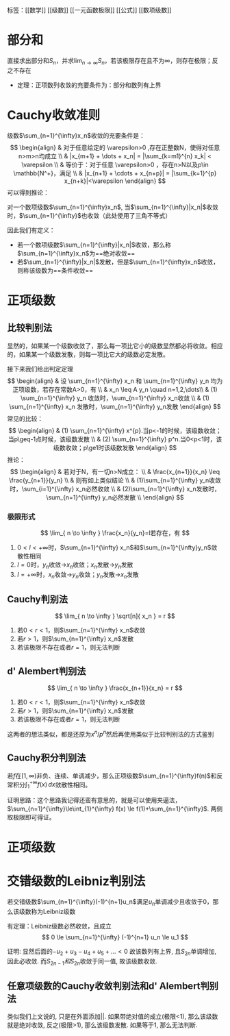标签：[[数学]] [[级数]] [[一元函数极限]] [[公式]] [[数项级数]]

# 部分和

直接求出部分和$S_n$，并求$\lim_{ n \to \infty }S_n$，若该极限存在且不为$\infty$，则存在极限；反之不存在

+ 定理：正项数列收敛的充要条件为：部分和数列有上界

# Cauchy收敛准则

级数$\sum_{n=1}^{\infty}x_n$收敛的充要条件是：
$$
\begin{align}
 & 对于任意给定的 \varepsilon>0 ,存在正整数N，使得对任意n>m>n均成立 \\
 & |x_{m+1} + \dots + x_n| = |\sum_{k=m1}^{n} x_k| < \varepsilon \\
 & 等价于：对于任意 \varepsilon>0 ，存在n>N以及p\in \mathbb{N^+}，满足 \\
 & |x_{n+1} + \cdots + x_{n+p}| = |\sum_{k=1}^{p} x_{n+k}|<\varepsilon 
\end{align}
$$
可以得到推论：

对一个数项级数$\sum_{n=1}^{\infty}x_n$, 当$\sum_{n=1}^{\infty}|x_n|$收敛时，$\sum_{n=1}^{\infty}$也收敛（此处使用了三角不等式）

因此我们有定义：

+ 若一个数项级数$\sum_{n=1}^{\infty}|x_n|$收敛，那么称$\sum_{n=1}^{\infty}x_n$为==绝对收敛==
+ 若$\sum_{n=1}^{\infty}|x_n|$发散，但是$\sum_{n=1}^{\infty}x_n$收敛，则称该级数为==条件收敛==
# 正项级数

## 比较判别法

显然的，如果某一个级数收敛了，那么每一项比它小的级数显然都必将收敛。相应的，如果某一个级数发散，则每一项比它大的级数必定发散。

接下来我们给出判定定理
$$
\begin{align}
  & 设 \sum_{n=1}^{\infty} x_n 和 \sum_{n=1}^{\infty} y_n 均为正项级数，若存在常数A>0，有 \\
  & x_n \leq A y_n \quad n=1,2,\dots\\
  & (1) \sum_{n=1}^{\infty} y_n 收敛时，\sum_{n=1}^{\infty} x_n收敛 \\
  & (1) \sum_{n=1}^{\infty} x_n 发散时，\sum_{n=1}^{\infty} y_n发散
\end{align}
$$
常见的比较：
$$
\begin{align}
 & (1) \sum_{n=1}^{\infty} x^{p}.当p<-1的时候，该级数收敛；当p\geq-1点时候，该级数发散 \\
 & (2) \sum_{n=1}^{\infty} p^n.当0<p<1时，该级数收敛；p\ge1时该级数发散
\end{align}
$$
推论：
$$
\begin{align}
 & 若对于N，有一切n>N成立： \\
 & \frac{x_{n+1}}{x_n} \leq \frac{y_{n+1}}{y_n} \\
 & 则有如上类似结论 \\
 & (1)\sum_{n=1}^{\infty} y_n收敛时，\sum_{i=1}^{\infty} x_n必然收敛 \\
 & (2)\sum_{n=1}^{\infty} x_n发散时，\sum_{n=1}^{\infty} y_n必然发散 \\
\end{align}
$$
### 极限形式
$$
\lim_{ n \to \infty } \frac{x_n}{y_n}=l若存在，有
$$
1. $0<l<+\infty$时，$\sum_{n=1}^{\infty} x_n$和$\sum_{n=1}^{\infty}y_n$敛散性相同
2. $l=0$时，$y_n$收敛→$x_n$收敛；$x_n$发散→$y_n$发散
3. $l=+\infty$时，$x_n$收敛→$y_n$收敛；$y_n$发散→$x_n$发散

## Cauchy判别法

$$
\lim_{ n \to \infty } \sqrt[n]{ x_n } = r
$$
1. 若$0<r<1$，则$\sum_{n=1}^{\infty} x_n$收敛
2. 若$r>1$，则$\sum_{n=1}^{\infty} x_n$发散
3. 若该极限不存在或者$r=1$，则无法判断

## d' Alembert判别法
$$
\lim_{ n \to \infty } \frac{x_{n+1}}{x_n} = r
$$
1. 若$0<r<1$，则$\sum_{n=1}^{\infty} x_n$收敛
2. 若$r>1$，则$\sum_{n=1}^{\infty} x_n$发散
3. 若该极限不存在或者$r=1$，则无法判断

这两者的想法类似，都是还原为$x^n$/$p^n$然后再使用类似于比较判别法的方式鉴别

## Cauchy积分判别法

若$f$在$[1,\infty)$非负、连续、单调减少，那么正项级数$\sum_{n=1}^{\infty}f(n)$和反常积分$\int_{1}^{+\infty}f(x)  \, dx$敛散性相同。

证明思路：这个思路我记得还蛮有意思的，就是可以使用夹逼法，$\sum_{n=1}^{\infty}\le\int_{1}^{\infty} f(x) \le f(1)+\sum_{n=1}^{\infty}$. 两侧取极限即可得证。

# 正项级数

# 交错级数的Leibniz判别法

若交错级数$\sum_{n=1}^{\infty}(-1)^{n+1}u_n$满足$u_n$单调减少且收敛于0，那么该级数称为Leibniz级数

有定理：Leibniz级数必然收敛，且成立
$$
0 \le \sum_{n=1}^{\infty} (-1)^{n+1} u_n \le u_1
$$

证明: 显然后面的$-u_{2}+u_{3}-u_{4}+u_{5}+\dots<0$ 故该数列有上界, 且$S_{2n}$单调增加, 因此必收敛. 而$S_{2n-1}和S_{2n}$收敛于同一值, 故该级数收敛. 

## 任意项级数的Cauchy收敛判别法和d' Alembert判别法

类似我们上文说的, 只是在外面添加$||$. 如果带绝对值的成立(极限<1), 那么该级数就是绝对收敛, 反之(极限>1), 那么该级数发散. 如果等于1, 那么无法判断. 